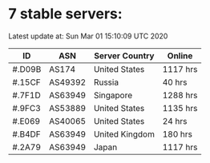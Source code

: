 # 7 stable servers:

Latest update at: Sun Mar 01 15:10:09 UTC 2020

| ID | ASN | Server Country | Online |
| -- | --- | -------------- | ------ |
| #.D09B | AS174 | United States | 1117 hrs |
| #.15CF | AS49392 | Russia | 40 hrs |
| #.7F1D | AS63949 | Singapore | 1288 hrs |
| #.9FC3 | AS53889 | United States | 1135 hrs |
| #.E069 | AS40065 | United States | 24 hrs |
| #.B4DF | AS63949 | United Kingdom | 180 hrs |
| #.2A79 | AS63949 | Japan | 1117 hrs |


